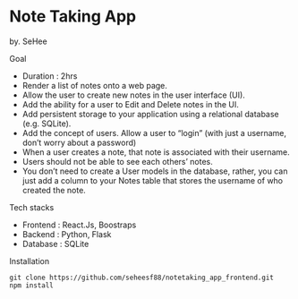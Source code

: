 # Note Taking App
by. SeHee

Goal
- Duration : 2hrs
- Render a list of notes onto a web page.
- Allow the user to create new notes in the user interface (UI).
- Add the ability for a user to Edit and Delete notes in the UI.
- Add persistent storage to your application using a relational database (e.g. SQLite).
- Add the concept of users. Allow a user to “login” (with just a username, don’t worry about a password)
- When a user creates a note, that note is associated with their username.
- Users should not be able to see each others’ notes.
- You don’t need to create a User models in the database, rather, you can just add a column to your Notes table that stores the username of who created the note.


Tech stacks
- Frontend : React.Js, Boostraps
- Backend : Python, Flask
- Database : SQLite

Installation
```
git clone https://github.com/seheesf88/notetaking_app_frontend.git
npm install
```
